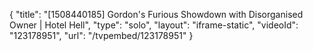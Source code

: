{
    "title": "[1508440185] Gordon's Furious Showdown with Disorganised Owner | Hotel Hell",
    "type": "solo",
    "layout": "iframe-static",
    "videoId": "123178951",
    "url": "\/tvpembed\/123178951"
}